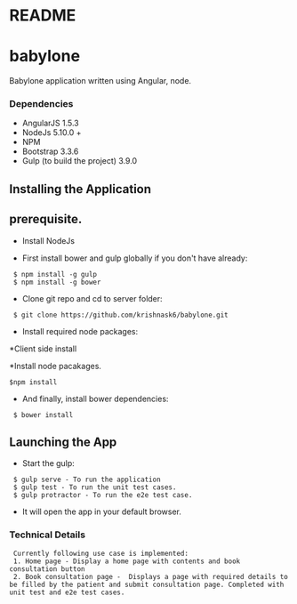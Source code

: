 # README #

babylone
======================

Babylone application written using Angular, node.

### Dependencies

* AngularJS 1.5.3
* NodeJs 5.10.0 +
* NPM
* Bootstrap 3.3.6
* Gulp (to build the project) 3.9.0

## Installing the Application

## prerequisite.
* Install NodeJs

* First install bower and gulp globally if you don't have already:
 ```
  $ npm install -g gulp
  $ npm install -g bower 
 ```

* Clone git repo and cd to server folder: 
 ``` 
  $ git clone https://github.com/krishnask6/babylone.git
 ```
  
* Install required node packages: 
 
 *Client side install

 *Install node pacakages.
  ```
  $npm install
  ```
* And finally, install bower dependencies: 
 ``` 
  $ bower install 
 ``` 
 
## Launching the App

* Start the gulp: 
 ```
  $ gulp serve - To run the application
  $ gulp test - To run the unit test cases.
  $ gulp protractor - To run the e2e test case.
  ```
* It will open the app in your default browser. 

### Technical Details
 ```
  Currently following use case is implemented:
  1. Home page - Display a home page with contents and book consultation button
  2. Book consultation page -  Displays a page with required details to be filled by the patient and submit consultation page. Completed with unit test and e2e test cases.
 ```


